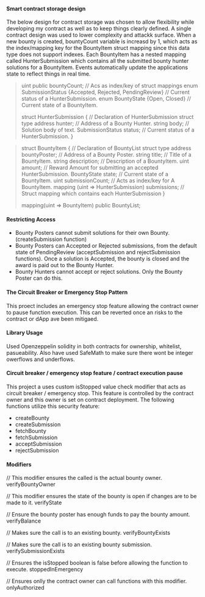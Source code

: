 #### Smart contract storage design


The below design for contract storage was chosen to allow flexibility while developing my contract as well as to keep things clearly defined. A single contract design was used to lower complexity and attackk surface. When a new bounty is created, bountyCount variable is increasd by 1, which acts as the index/mapping key for the BountyItem struct mapping since this data type does not support indexes. Each BountyItem has a nested mapping called HunterSubmission which contains all the submitted bounty hunter solutions for a BountyItem. Events automatically update the applications state to reflect things in real time. 


>uint public bountyCount;                                    // Acs as index/key of struct mappings
>enum SubmissionStatus {Accepted, Rejected, PendingReview}   // Current status of a HunterSubmission.
>enum BountyState {Open, Closed}                             // Current state of a BountyItem.
> 
>struct HunterSubmission {                                   // Declaration of HunterSubmission struct type
>    address hunter;                                         // Address of a Bounty Hunter.
>    string body;                                            // Solution body of text.
>    SubmissionStatus status;                                // Current status of a HunterSubmission.
>}

>struct BountyItem {                                         // Declaration of BountyList struct type
>    address bountyPoster;                                   // Address of a Bounty Poster.
>    string title;                                           // Title of a BountyItem.
>    string description;                                     // Description of a BountyItem.
>    uint amount;                                            // Reward Amount for submitting an accepted HunterSubmission. 
>    BountyState state;                                      // Current state of a BountyItem.
>    uint submissionCount;                                   // Acts as index/key for A BountyItem.
>    mapping (uint => HunterSubmission) submissions;         // Struct mapping which contains each HunterSubmission 
>}      
>
>mapping(uint => BountyItem) public BountyList;    


#### Restricting Access

- Bounty Posters cannot submit solutions for their own Bounty. (createSubmission function)
- Bounty Posters can Accepted or Rejected submissions, from the default state of PendingReview (acceptSubmission and rejectSubmission functions). Once a solution is Accepted, the bounty is closed and the award is paid out to the Bounty Hunter.
- Bounty Hunters cannot accept or reject solutions. Only the Bounty Poster can do this.


#### The Circuit Breaker or Emergency Stop Pattern

This proect includes an emergency stop feature allowing the contract owner to pause function execution. This can be reverted once an risks to the contract or dApp ave been mitigaed.

#### Library Usage

Used Openzeppelin solidity in both contracts for ownership, whitelist, pasueability. Also have used SafeMath to make sure there wont be integer owerflows and underflows.


#### Circuit breaker / emergency stop feature / contract execution pause

This project a uses custom isStopped value check modifier that acts as circuit breaker / emergency stop. This feature is controlled by the contract owner and this owner is set on contract deployment. The following functions utilize this security feature:

- createBounty
- createSubmission
- fetchBounty
- fetchSubmission
- acceptSubmission
- rejectSubmission


#### Modifiers

// This modifier ensures the called is the actual bounty owner.
verifyBountyOwner 
    
// This modifier ensures the state of the bounty is open if changes are to be made to it.
verifyState

// Ensure the bounty poster has enough funds to pay the bounty amount.
verifyBalance

// Makes sure the call is to an existing bounty.
verifyBountyExists

// Makes sure the call is to an existing bounty submission.
verifySubmissionExists
    
// Ensures the isStopped boolean is false before allowing the function to execute.
stoppedInEmergency

// Ensures onlly the contract owner can call functions with this modifier.
onlyAuthorized


